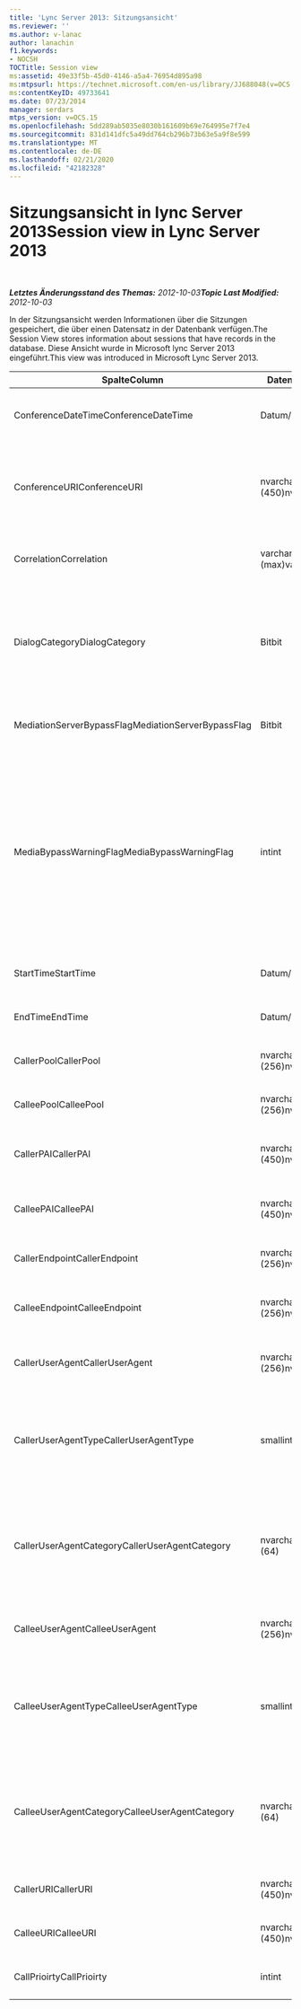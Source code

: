 ```yaml
---
title: 'Lync Server 2013: Sitzungsansicht'
ms.reviewer: ''
ms.author: v-lanac
author: lanachin
f1.keywords:
- NOCSH
TOCTitle: Session view
ms:assetid: 49e33f5b-45d0-4146-a5a4-76954d895a98
ms:mtpsurl: https://technet.microsoft.com/en-us/library/JJ688048(v=OCS.15)
ms:contentKeyID: 49733641
ms.date: 07/23/2014
manager: serdars
mtps_version: v=OCS.15
ms.openlocfilehash: 5dd289ab5035e8030b161609b69e764995e7f7e4
ms.sourcegitcommit: 831d141dfc5a49dd764cb296b73b63e5a9f8e599
ms.translationtype: MT
ms.contentlocale: de-DE
ms.lasthandoff: 02/21/2020
ms.locfileid: "42182328"
---
```

<div data-xmlns="http://www.w3.org/1999/xhtml">

<div class="topic" data-xmlns="http://www.w3.org/1999/xhtml" data-msxsl="urn:schemas-microsoft-com:xslt" data-cs="https://msdn.microsoft.com/">

<div data-asp="https://msdn2.microsoft.com/asp">

# <a name="session-view-in-lync-server-2013"></a><span data-ttu-id="30067-102">Sitzungsansicht in lync Server 2013</span><span class="sxs-lookup"><span data-stu-id="30067-102">Session view in Lync Server 2013</span></span>

</div>

<div id="mainSection">

<div id="mainBody">

<span> </span>

<span data-ttu-id="30067-103">_**Letztes Änderungsstand des Themas:** 2012-10-03_</span><span class="sxs-lookup"><span data-stu-id="30067-103">_**Topic Last Modified:** 2012-10-03_</span></span>

<span data-ttu-id="30067-104">In der Sitzungsansicht werden Informationen über die Sitzungen gespeichert, die über einen Datensatz in der Datenbank verfügen.</span><span class="sxs-lookup"><span data-stu-id="30067-104">The Session View stores information about sessions that have records in the database.</span></span> <span data-ttu-id="30067-105">Diese Ansicht wurde in Microsoft lync Server 2013 eingeführt.</span><span class="sxs-lookup"><span data-stu-id="30067-105">This view was introduced in Microsoft Lync Server 2013.</span></span>


<table>
<colgroup>
<col style="width: 33%" />
<col style="width: 33%" />
<col style="width: 33%" />
</colgroup>
<thead>
<tr class="header">
<th><span data-ttu-id="30067-106">Spalte</span><span class="sxs-lookup"><span data-stu-id="30067-106">Column</span></span></th>
<th><span data-ttu-id="30067-107">Datentyp</span><span class="sxs-lookup"><span data-stu-id="30067-107">Data Type</span></span></th>
<th><span data-ttu-id="30067-108">Details</span><span class="sxs-lookup"><span data-stu-id="30067-108">Details</span></span></th>
</tr>
</thead>
<tbody>
<tr class="odd">
<td><p><span data-ttu-id="30067-109">ConferenceDateTime</span><span class="sxs-lookup"><span data-stu-id="30067-109">ConferenceDateTime</span></span></p></td>
<td><p><span data-ttu-id="30067-110">Datum/Uhrzeit</span><span class="sxs-lookup"><span data-stu-id="30067-110">datetime</span></span></p></td>
<td><p><span data-ttu-id="30067-111">Verweis von der MediaLine-Tabelle.</span><span class="sxs-lookup"><span data-stu-id="30067-111">Referenced from the MediaLine Table.</span></span></p></td>
</tr>
<tr class="even">
<td><p><span data-ttu-id="30067-112">ConferenceURI</span><span class="sxs-lookup"><span data-stu-id="30067-112">ConferenceURI</span></span></p></td>
<td><p><span data-ttu-id="30067-113">nvarchar (450)</span><span class="sxs-lookup"><span data-stu-id="30067-113">nvarchar(450)</span></span></p></td>
<td><p><span data-ttu-id="30067-114">Konferenz-URI bei einer Konferenz, DialogID bei einer Peer-zu-Peer-Sitzung.</span><span class="sxs-lookup"><span data-stu-id="30067-114">Conference URI if this is a conference, or DialogID if this is a peer-to-peer session.</span></span></p></td>
</tr>
<tr class="odd">
<td><p><span data-ttu-id="30067-115">Correlation</span><span class="sxs-lookup"><span data-stu-id="30067-115">Correlation</span></span></p></td>
<td><p><span data-ttu-id="30067-116">varchar (max)</span><span class="sxs-lookup"><span data-stu-id="30067-116">varchar(max)</span></span></p></td>
<td><p><span data-ttu-id="30067-117">Korrelations-ID der Sitzung.</span><span class="sxs-lookup"><span data-stu-id="30067-117">Correlation ID of the session.</span></span></p></td>
</tr>
<tr class="even">
<td><p><span data-ttu-id="30067-118">DialogCategory</span><span class="sxs-lookup"><span data-stu-id="30067-118">DialogCategory</span></span></p></td>
<td><p><span data-ttu-id="30067-119">Bit</span><span class="sxs-lookup"><span data-stu-id="30067-119">bit</span></span></p></td>
<td><p><span data-ttu-id="30067-120">Dialog Feld Kategorie; 0 ist lync Server Vermittlungsserver Bein; 1 ist Vermittlungsserver auf das PSTN-Gateway-Bein.</span><span class="sxs-lookup"><span data-stu-id="30067-120">Dialog category; 0 is Lync Server to Mediation Server leg; 1 is Mediation Server to PSTN gateway leg.</span></span></p></td>
</tr>
<tr class="odd">
<td><p><span data-ttu-id="30067-121">MediationServerBypassFlag</span><span class="sxs-lookup"><span data-stu-id="30067-121">MediationServerBypassFlag</span></span></p></td>
<td><p><span data-ttu-id="30067-122">Bit</span><span class="sxs-lookup"><span data-stu-id="30067-122">bit</span></span></p></td>
<td><p><span data-ttu-id="30067-123">Gibt an, ob der Anruf umgangen wurde.</span><span class="sxs-lookup"><span data-stu-id="30067-123">Indicates whether or not the call was bypassed.</span></span></p></td>
</tr>
<tr class="even">
<td><p><span data-ttu-id="30067-124">MediaBypassWarningFlag</span><span class="sxs-lookup"><span data-stu-id="30067-124">MediaBypassWarningFlag</span></span></p></td>
<td><p><span data-ttu-id="30067-125">int</span><span class="sxs-lookup"><span data-stu-id="30067-125">int</span></span></p></td>
<td><p><span data-ttu-id="30067-126">Dieses Feld, falls vorhanden, gibt an, warum ein Anruf nicht umgangen wurde, auch wenn die Umgehungs-IDs abgeglichen wurden.</span><span class="sxs-lookup"><span data-stu-id="30067-126">This field, if present, indicates why a call was not bypassed even if the bypass IDs matched.</span></span> <span data-ttu-id="30067-127">Für lync Server wird nur ein Wert definiert:</span><span class="sxs-lookup"><span data-stu-id="30067-127">For Lync Server, only one value is defined:</span></span></p>
<p><span data-ttu-id="30067-128">0x0001 – Unbekannte Umgehungs-ID für Standardnetzwerkadapter</span><span class="sxs-lookup"><span data-stu-id="30067-128">0x0001 – Unknown bypass ID for Default network adapter</span></span></p></td>
</tr>
<tr class="odd">
<td><p><span data-ttu-id="30067-129">StartTime</span><span class="sxs-lookup"><span data-stu-id="30067-129">StartTime</span></span></p></td>
<td><p><span data-ttu-id="30067-130">Datum/Uhrzeit</span><span class="sxs-lookup"><span data-stu-id="30067-130">datetime</span></span></p></td>
<td><p><span data-ttu-id="30067-131">Die Startzeit des Anrufs.</span><span class="sxs-lookup"><span data-stu-id="30067-131">Call start time.</span></span></p></td>
</tr>
<tr class="even">
<td><p><span data-ttu-id="30067-132">EndTime</span><span class="sxs-lookup"><span data-stu-id="30067-132">EndTime</span></span></p></td>
<td><p><span data-ttu-id="30067-133">Datum/Uhrzeit</span><span class="sxs-lookup"><span data-stu-id="30067-133">datetime</span></span></p></td>
<td><p><span data-ttu-id="30067-134">Die Endzeit des Anrufs.</span><span class="sxs-lookup"><span data-stu-id="30067-134">Call end time.</span></span></p></td>
</tr>
<tr class="odd">
<td><p><span data-ttu-id="30067-135">CallerPool</span><span class="sxs-lookup"><span data-stu-id="30067-135">CallerPool</span></span></p></td>
<td><p><span data-ttu-id="30067-136">nvarchar (256)</span><span class="sxs-lookup"><span data-stu-id="30067-136">nvarchar(256)</span></span></p></td>
<td><p><span data-ttu-id="30067-137">FQDN des Anruferpools.</span><span class="sxs-lookup"><span data-stu-id="30067-137">Caller pool FQDN.</span></span></p></td>
</tr>
<tr class="even">
<td><p><span data-ttu-id="30067-138">CalleePool</span><span class="sxs-lookup"><span data-stu-id="30067-138">CalleePool</span></span></p></td>
<td><p><span data-ttu-id="30067-139">nvarchar (256)</span><span class="sxs-lookup"><span data-stu-id="30067-139">nvarchar(256)</span></span></p></td>
<td><p><span data-ttu-id="30067-140">FQDN des Angerufenen-Pools.</span><span class="sxs-lookup"><span data-stu-id="30067-140">Callee pool FQDN.</span></span></p></td>
</tr>
<tr class="odd">
<td><p><span data-ttu-id="30067-141">CallerPAI</span><span class="sxs-lookup"><span data-stu-id="30067-141">CallerPAI</span></span></p></td>
<td><p><span data-ttu-id="30067-142">nvarchar (450)</span><span class="sxs-lookup"><span data-stu-id="30067-142">nvarchar(450)</span></span></p></td>
<td><p><span data-ttu-id="30067-143">P-Asserted-Identity-URI des Anrufers.</span><span class="sxs-lookup"><span data-stu-id="30067-143">Caller’s p-asserted identity URI.</span></span></p></td>
</tr>
<tr class="even">
<td><p><span data-ttu-id="30067-144">CalleePAI</span><span class="sxs-lookup"><span data-stu-id="30067-144">CalleePAI</span></span></p></td>
<td><p><span data-ttu-id="30067-145">nvarchar (450)</span><span class="sxs-lookup"><span data-stu-id="30067-145">nvarchar(450)</span></span></p></td>
<td><p><span data-ttu-id="30067-146">P-Asserted-Identity-URI des Angerufenen.</span><span class="sxs-lookup"><span data-stu-id="30067-146">Callee’s p-asserted identity URI.</span></span></p></td>
</tr>
<tr class="odd">
<td><p><span data-ttu-id="30067-147">CallerEndpoint</span><span class="sxs-lookup"><span data-stu-id="30067-147">CallerEndpoint</span></span></p></td>
<td><p><span data-ttu-id="30067-148">nvarchar (256)</span><span class="sxs-lookup"><span data-stu-id="30067-148">nvarchar(256)</span></span></p></td>
<td><p><span data-ttu-id="30067-149">Name des Endpunkts des Anrufers.</span><span class="sxs-lookup"><span data-stu-id="30067-149">Caller’s endpoint name.</span></span></p></td>
</tr>
<tr class="even">
<td><p><span data-ttu-id="30067-150">CalleeEndpoint</span><span class="sxs-lookup"><span data-stu-id="30067-150">CalleeEndpoint</span></span></p></td>
<td><p><span data-ttu-id="30067-151">nvarchar (256)</span><span class="sxs-lookup"><span data-stu-id="30067-151">nvarchar(256)</span></span></p></td>
<td><p><span data-ttu-id="30067-152">Endpunktname des Angerufenen.</span><span class="sxs-lookup"><span data-stu-id="30067-152">Caller’s endpoint name.</span></span></p></td>
</tr>
<tr class="odd">
<td><p><span data-ttu-id="30067-153">CallerUserAgent</span><span class="sxs-lookup"><span data-stu-id="30067-153">CallerUserAgent</span></span></p></td>
<td><p><span data-ttu-id="30067-154">nvarchar (256)</span><span class="sxs-lookup"><span data-stu-id="30067-154">nvarchar(256)</span></span></p></td>
<td><p><span data-ttu-id="30067-155">Zeichenfolge für den Benutzer-Agent des Anrufers.</span><span class="sxs-lookup"><span data-stu-id="30067-155">Caller’s user agent string.</span></span></p></td>
</tr>
<tr class="even">
<td><p><span data-ttu-id="30067-156">CallerUserAgentType</span><span class="sxs-lookup"><span data-stu-id="30067-156">CallerUserAgentType</span></span></p></td>
<td><p><span data-ttu-id="30067-157">smallint</span><span class="sxs-lookup"><span data-stu-id="30067-157">smallint</span></span></p></td>
<td><p><span data-ttu-id="30067-158">Typ des Benutzer-Agent des Anrufers.</span><span class="sxs-lookup"><span data-stu-id="30067-158">Type of caller’s user agent.</span></span> <span data-ttu-id="30067-159">Ausführliche Informationen finden Sie <a href="lync-server-2013-useragent-table.md">in der UserAgent-Tabelle in lync Server 2013</a> .</span><span class="sxs-lookup"><span data-stu-id="30067-159">See the <a href="lync-server-2013-useragent-table.md">UserAgent table in Lync Server 2013</a> for details.</span></span></p></td>
</tr>
<tr class="odd">
<td><p><span data-ttu-id="30067-160">CallerUserAgentCategory</span><span class="sxs-lookup"><span data-stu-id="30067-160">CallerUserAgentCategory</span></span></p></td>
<td><p><span data-ttu-id="30067-161">nvarchar (64)</span><span class="sxs-lookup"><span data-stu-id="30067-161">nvarchar (64)</span></span></p></td>
<td><p><span data-ttu-id="30067-162">Benutzeragentkategorie des Anrufers.</span><span class="sxs-lookup"><span data-stu-id="30067-162">Category of caller’s user agent.</span></span> <span data-ttu-id="30067-163">Weitere Informationen finden Sie <a href="lync-server-2013-useragentdef-table-qoe.md">in der UserAgentDef-Tabelle (QoE) in lync Server 2013</a> .</span><span class="sxs-lookup"><span data-stu-id="30067-163">See the <a href="lync-server-2013-useragentdef-table-qoe.md">UserAgentDef table (QoE) in Lync Server 2013</a> for details.</span></span></p></td>
</tr>
<tr class="even">
<td><p><span data-ttu-id="30067-164">CalleeUserAgent</span><span class="sxs-lookup"><span data-stu-id="30067-164">CalleeUserAgent</span></span></p></td>
<td><p><span data-ttu-id="30067-165">nvarchar (256)</span><span class="sxs-lookup"><span data-stu-id="30067-165">nvarchar(256)</span></span></p></td>
<td><p><span data-ttu-id="30067-166">Zeichenfolge für den Benutzer-Agent des Angerufenen.</span><span class="sxs-lookup"><span data-stu-id="30067-166">Callee’s user agent string.</span></span></p></td>
</tr>
<tr class="odd">
<td><p><span data-ttu-id="30067-167">CalleeUserAgentType</span><span class="sxs-lookup"><span data-stu-id="30067-167">CalleeUserAgentType</span></span></p></td>
<td><p><span data-ttu-id="30067-168">smallint</span><span class="sxs-lookup"><span data-stu-id="30067-168">smallint</span></span></p></td>
<td><p><span data-ttu-id="30067-169">Benutzeragenttyp des Angerufenen.</span><span class="sxs-lookup"><span data-stu-id="30067-169">Type of user agent for the callee.</span></span> <span data-ttu-id="30067-170">Ausführliche Informationen finden Sie <a href="lync-server-2013-useragent-table.md">in der UserAgent-Tabelle in lync Server 2013</a> .</span><span class="sxs-lookup"><span data-stu-id="30067-170">See the <a href="lync-server-2013-useragent-table.md">UserAgent table in Lync Server 2013</a> for details.</span></span></p></td>
</tr>
<tr class="even">
<td><p><span data-ttu-id="30067-171">CalleeUserAgentCategory</span><span class="sxs-lookup"><span data-stu-id="30067-171">CalleeUserAgentCategory</span></span></p></td>
<td><p><span data-ttu-id="30067-172">nvarchar (64)</span><span class="sxs-lookup"><span data-stu-id="30067-172">nvarchar (64)</span></span></p></td>
<td><p><span data-ttu-id="30067-173">Benutzeragentkategorie des Angerufenen.</span><span class="sxs-lookup"><span data-stu-id="30067-173">User agent category for the callee.</span></span> <span data-ttu-id="30067-174">Weitere Informationen finden Sie <a href="lync-server-2013-useragentdef-table-qoe.md">in der UserAgentDef-Tabelle (QoE) in lync Server 2013</a> .</span><span class="sxs-lookup"><span data-stu-id="30067-174">See the <a href="lync-server-2013-useragentdef-table-qoe.md">UserAgentDef table (QoE) in Lync Server 2013</a> for details.</span></span></p></td>
</tr>
<tr class="odd">
<td><p><span data-ttu-id="30067-175">CallerURI</span><span class="sxs-lookup"><span data-stu-id="30067-175">CallerURI</span></span></p></td>
<td><p><span data-ttu-id="30067-176">nvarchar (450)</span><span class="sxs-lookup"><span data-stu-id="30067-176">nvarchar(450)</span></span></p></td>
<td><p><span data-ttu-id="30067-177">URI des Anrufers.</span><span class="sxs-lookup"><span data-stu-id="30067-177">Caller’s URI.</span></span></p></td>
</tr>
<tr class="even">
<td><p><span data-ttu-id="30067-178">CalleeURI</span><span class="sxs-lookup"><span data-stu-id="30067-178">CalleeURI</span></span></p></td>
<td><p><span data-ttu-id="30067-179">nvarchar (450)</span><span class="sxs-lookup"><span data-stu-id="30067-179">nvarchar(450)</span></span></p></td>
<td><p><span data-ttu-id="30067-180">URI des Angerufenen.</span><span class="sxs-lookup"><span data-stu-id="30067-180">Callee’s URI.</span></span></p></td>
</tr>
<tr class="odd">
<td><p><span data-ttu-id="30067-181">CallPrioirty</span><span class="sxs-lookup"><span data-stu-id="30067-181">CallPrioirty</span></span></p></td>
<td><p><span data-ttu-id="30067-182">int</span><span class="sxs-lookup"><span data-stu-id="30067-182">int</span></span></p></td>
<td><p><span data-ttu-id="30067-183">Priorität des Anrufs.</span><span class="sxs-lookup"><span data-stu-id="30067-183">Priority of the call.</span></span></p></td>
</tr>
</tbody>
</table>


</div>

<span> </span>

</div>

</div>

</div>

